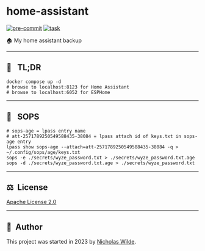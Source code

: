 # home-assistant
[![pre-commit](https://img.shields.io/badge/pre--commit-enabled-brightgreen?logo=pre-commit&logoColor=white&style=for-the-badge)](https://pre-commit.com/)
[![task](https://img.shields.io/badge/task-enabled-brightgreen?logo=task&logoColor=white&style=for-the-badge)](https://taskfile.dev/#/)

🏠 My home assistant backup

---

## :rocket: &nbsp; TL;DR

```
docker compose up -d
# browse to localhost:8123 for Home Assistant
# browse to localhost:6052 for ESPHome
```

---

## :key: &nbsp; SOPS

```shell
# sops-age = lpass entry name
# att-2571789250549588435-38084 = lpass attach id of keys.txt in sops-age entry
lpass show sops-age --attach=att-2571789250549588435-38084 -q > ~/.config/sops/age/keys.txt
sops -e ./secrets/wyze_password.txt > ./secrets/wyze_password.txt.age
sops -d ./secrets/wyze_password.txt.age > ./secrets/wyze_password.txt
```

---

## ​:balance_scale:​&nbsp;​ License

​[​Apache License 2.0](./LICENSE)

---

## ​:pencil:​&nbsp;​ Author

​This project was started in 2023 by [​Nicholas Wilde​](https://github.com/nicholaswilde/).
